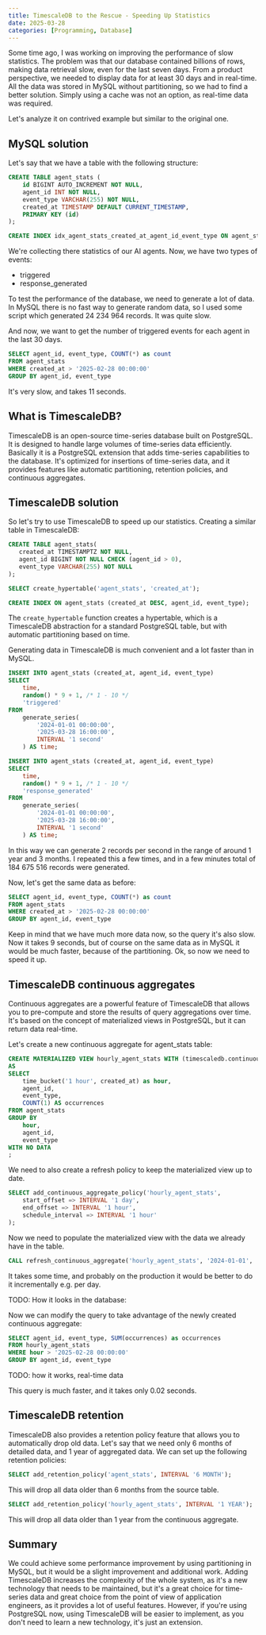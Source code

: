 ```yaml
---
title: TimescaleDB to the Rescue - Speeding Up Statistics
date: 2025-03-28
categories: [Programming, Database]
---
```


Some time ago, I was working on improving the performance of slow statistics. The problem was that our database contained billions of rows, making data retrieval slow, even for the last seven days. 
From a product perspective, we needed to display data for at least 30 days and in real-time. All the data was stored in MySQL without partitioning, 
so we had to find a better solution. Simply using a cache was not an option, as real-time data was required.

Let's analyze it on contrived example but similar to the original one. 

## MySQL solution
Let's say that we have a table with the following structure:

```sql
CREATE TABLE agent_stats (
    id BIGINT AUTO_INCREMENT NOT NULL,
    agent_id INT NOT NULL,
    event_type VARCHAR(255) NOT NULL,
    created_at TIMESTAMP DEFAULT CURRENT_TIMESTAMP,
    PRIMARY KEY (id)
);

CREATE INDEX idx_agent_stats_created_at_agent_id_event_type ON agent_stats (created_at, agent_id, event_type);
```

We're collecting there statistics of our AI agents. Now, we have two types of events:
- triggered
- response_generated

To test the performance of the database, we need to generate a lot of data. In MySQL there is no fast way to 
generate random data, so I used some script which generated 24 234 964 records. It was quite slow. 

And now, we want to get the number of triggered events for each agent in the last 30 days.

```sql
SELECT agent_id, event_type, COUNT(*) as count
FROM agent_stats
WHERE created_at > '2025-02-28 00:00:00'
GROUP BY agent_id, event_type
```

It's very slow, and takes 11 seconds.

## What is TimescaleDB?

TimescaleDB is an open-source time-series database built on PostgreSQL. It is designed to handle large volumes of 
time-series data efficiently. Basically it is a PostgreSQL extension that adds time-series capabilities to the 
database. It's optimized for insertions of time-series data, and it provides features like automatic partitioning, 
retention policies, and continuous aggregates. 

## TimescaleDB solution

So let's try to use TimescaleDB to speed up our statistics. Creating a similar table in TimescaleDB:

```sql
CREATE TABLE agent_stats(
   created_at TIMESTAMPTZ NOT NULL,
   agent_id BIGINT NOT NULL CHECK (agent_id > 0),
   event_type VARCHAR(255) NOT NULL
);

SELECT create_hypertable('agent_stats', 'created_at');

CREATE INDEX ON agent_stats (created_at DESC, agent_id, event_type);
```

The `create_hypertable` function creates a hypertable, which is a TimescaleDB abstraction for a standard PostgreSQL 
table, but with automatic partitioning based on time.

Generating data in TimescaleDB is much convenient and a lot faster than in MySQL.

```sql
INSERT INTO agent_stats (created_at, agent_id, event_type)
SELECT
    time,
    random() * 9 + 1, /* 1 - 10 */
    'triggered'
FROM
    generate_series(
        '2024-01-01 00:00:00',
        '2025-03-28 16:00:00',
        INTERVAL '1 second'
    ) AS time;

INSERT INTO agent_stats (created_at, agent_id, event_type)
SELECT
    time,
    random() * 9 + 1, /* 1 - 10 */
    'response_generated'
FROM
    generate_series(
        '2024-01-01 00:00:00',
        '2025-03-28 16:00:00',
        INTERVAL '1 second'
    ) AS time;
```

In this way we can generate 2 records per second in the range of around 1 year and 3 months. I repeated this a few 
times, and in a few minutes total of 184 675 516 records were generated.

Now, let's get the same data as before:

```sql
SELECT agent_id, event_type, COUNT(*) as count
FROM agent_stats
WHERE created_at > '2025-02-28 00:00:00'
GROUP BY agent_id, event_type
```

Keep in mind that we have much more data now, so the query it's also slow. Now it takes 9 seconds, but of course on 
the same data as in MySQL it would be much faster, because of the partitioning. Ok, so now we need to speed it up.

## TimescaleDB continuous aggregates
Continuous aggregates are a powerful feature of TimescaleDB that allows you to pre-compute and store the results of 
query aggregations over time. It's based on the concept of materialized views in PostgreSQL, but it can return data 
real-time. 

Let's create a new continuous aggregate for agent_stats table:
```sql
CREATE MATERIALIZED VIEW hourly_agent_stats WITH (timescaledb.continuous)
AS
SELECT
    time_bucket('1 hour', created_at) as hour,
    agent_id,
    event_type,
    COUNT(1) AS occurrences
FROM agent_stats
GROUP BY
    hour,
    agent_id,
    event_type
WITH NO DATA
;
```

We need to also create a refresh policy to keep the materialized view up to date.
```sql
SELECT add_continuous_aggregate_policy('hourly_agent_stats',
    start_offset => INTERVAL '1 day',
    end_offset => INTERVAL '1 hour',
    schedule_interval => INTERVAL '1 hour'
);
```

Now we need to populate the materialized view with the data we already have in the table.
```sql
CALL refresh_continuous_aggregate('hourly_agent_stats', '2024-01-01', '2025-03-28');
```

It takes some time, and probably on the production  it would be better to do it incrementally e.g. per day.

TODO: How it looks in the database:


Now we can modify the query to take advantage of the newly created continuous aggregate:
```sql
SELECT agent_id, event_type, SUM(occurrences) as occurrences
FROM hourly_agent_stats
WHERE hour > '2025-02-28 00:00:00'
GROUP BY agent_id, event_type
```

TODO: how it works, real-time data

This query is much faster, and it takes only 0.02 seconds.

## TimescaleDB retention
TimescaleDB also provides a retention policy feature that allows you to automatically drop old data. Let's say that 
we need only 6 months of detailed data, and 1 year of aggregated data. We can set up the following retention policies:
```sql
SELECT add_retention_policy('agent_stats', INTERVAL '6 MONTH');
```
This will drop all data older than 6 months from the source table.

```sql
SELECT add_retention_policy('hourly_agent_stats', INTERVAL '1 YEAR');
```
This will drop all data older than 1 year from the continuous aggregate.

## Summary
We could achieve some performance improvement by using partitioning in MySQL, but it would be a slight improvement 
and additional work. Adding TimescaleDB increases the complexity of the whole system, as it's a new technology that 
needs to be maintained, but it's a great choice for time-series data and great choice from the point of view of 
application engineers, as it provides a lot of useful features. However, if you're using PostgreSQL now, using 
TimescaleDB will be easier to implement, as you don't need to learn a new technology, it's just an extension.
